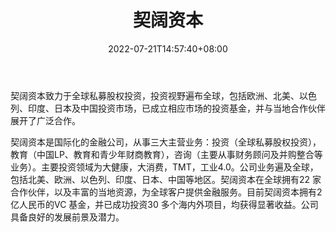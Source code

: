 ﻿---
weight: 
title: "契阔资本"
description: "契阔资本致力于全球私募股权投资，投资视野遍布全球，包括欧洲、北美、以色列、印度、日本及中国投资市场，已成立相应市场的投资基金，并与当地合作伙伴展开了广泛合作"
date: 2022-07-21T14:57:40+08:00
lastmod: 2022-07-21T14:57:40+08:00
draft: false
authors: ["Simon"]
featuredImage: "qikuoziben.png"
link: "www.qigoal.com"
tags: ["投资机构","契阔资本"]
categories: ["navigation"]
navigation: ["投资机构"]
lightgallery: true
toc: true
pinned: false
recommend: false
recommend1: false
---
契阔资本致力于全球私募股权投资，投资视野遍布全球，包括欧洲、北美、以色列、印度、日本及中国投资市场，已成立相应市场的投资基金，并与当地合作伙伴展开了广泛合作。

契阔资本是国际化的金融公司，从事三大主营业务：投资（全球私募股权投资），教育（中国LP、教育和青少年财商教育），咨询（主要从事财务顾问及并购整合等业务）。主要投资领域为大健康，大消费，TMT，工业4.0。公司业务遍及全球，包括北美、欧洲、以色列、印度、日本、中国等地区。契阔资本在全球拥有22 家合作伙伴，以及丰富的当地资源，为全球客户提供金融服务。目前契阔资本拥有2 亿人民币的VC 基金，并已成功投资30 多个海内外项目，均获得显著收益。公司具备良好的发展前景及潜力。